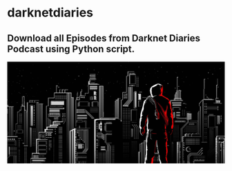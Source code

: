 # darknetdiaries
## Download all Episodes from Darknet Diaries Podcast using Python script.

![alt text](<./hero7.jpg>) 

